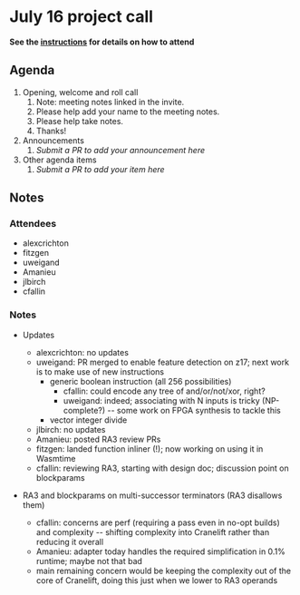 # July 16 project call

**See the [instructions](../README.md) for details on how to attend**

## Agenda
1. Opening, welcome and roll call
    1. Note: meeting notes linked in the invite.
    1. Please help add your name to the meeting notes.
    1. Please help take notes.
    1. Thanks!
1. Announcements
    1. _Submit a PR to add your announcement here_
1. Other agenda items
    1. _Submit a PR to add your item here_

## Notes

### Attendees

- alexcrichton
- fitzgen
- uweigand
- Amanieu
- jlbirch
- cfallin

### Notes

- Updates
  - alexcrichton: no updates
  - uweigand: PR merged to enable feature detection on z17; next work is to
    make use of new instructions
    - generic boolean instruction (all 256 possibilities)
      - cfallin: could encode any tree of and/or/not/xor, right?
      - uweigand: indeed; associating with N inputs is tricky (NP-complete?) --
        some work on FPGA synthesis to tackle this
    - vector integer divide
  - jlbirch: no updates
  - Amanieu: posted RA3 review PRs
  - fitzgen: landed function inliner (!); now working on using it in Wasmtime
  - cfallin: reviewing RA3, starting with design doc; discussion point on blockparams

- RA3 and blockparams on multi-successor terminators (RA3 disallows them)
  - cfallin: concerns are perf (requiring a pass even in no-opt builds) and
    complexity -- shifting complexity into Cranelift rather than reducing it
    overall
  - Amanieu: adapter today handles the required simplification in 0.1% runtime;
    maybe not that bad
  - main remaining concern would be keeping the complexity out of the core of
    Cranelift, doing this just when we lower to RA3 operands
